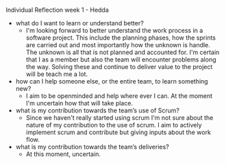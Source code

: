 Individual Reflection week 1 - Hedda

-   what do I want to learn or understand better?
	- I'm looking forward to better understand the work process in a software project. This include the planning phases, how the sprints are carried out and most importantly how the unknown is handle. The unknown is all that is not planned and accounted for. I'm certain that I as a member but also the team will encounter problems along the way. Solving these and continue to deliver value to the project will be teach me a lot. 
-   how can I help someone else, or the entire team, to learn something new?
	- I aim to be openminded and help where ever I can. At the moment I'm uncertain how that will take place. 
-   what is my contribution towards the team’s use of Scrum?
	- Since we haven't really started using scrum I'm not sure about the nature of my contribution to the use of scrum. I aim to actively implement scrum and contribute but giving inputs about the work flow. 
-   what is my contribution towards the team’s deliveries?
	- At this moment, uncertain.